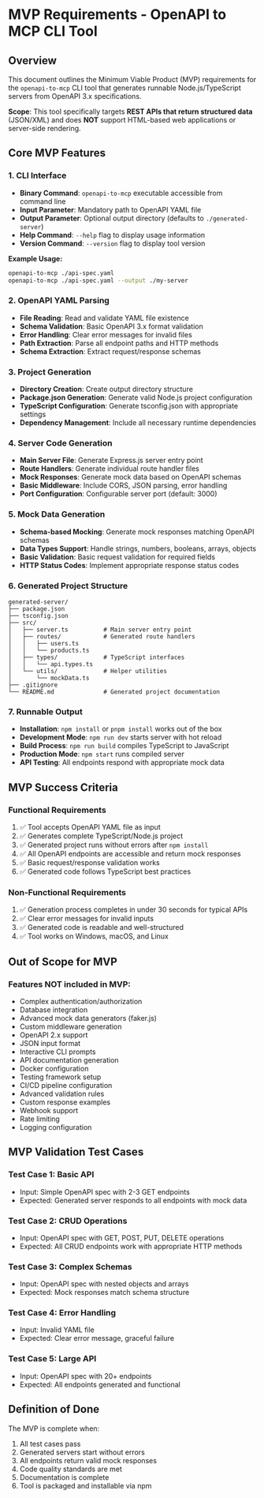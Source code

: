 # MVP Requirements - OpenAPI to MCP CLI Tool

## Overview
This document outlines the Minimum Viable Product (MVP) requirements for the `openapi-to-mcp` CLI tool that generates runnable Node.js/TypeScript servers from OpenAPI 3.x specifications.

**Scope**: This tool specifically targets **REST APIs that return structured data** (JSON/XML) and does **NOT** support HTML-based web applications or server-side rendering.

## Core MVP Features

### 1. CLI Interface
- **Binary Command**: `openapi-to-mcp` executable accessible from command line
- **Input Parameter**: Mandatory path to OpenAPI YAML file
- **Output Parameter**: Optional output directory (defaults to `./generated-server`)
- **Help Command**: `--help` flag to display usage information
- **Version Command**: `--version` flag to display tool version

**Example Usage:**
```bash
openapi-to-mcp ./api-spec.yaml
openapi-to-mcp ./api-spec.yaml --output ./my-server
```

### 2. OpenAPI YAML Parsing
- **File Reading**: Read and validate YAML file existence
- **Schema Validation**: Basic OpenAPI 3.x format validation
- **Error Handling**: Clear error messages for invalid files
- **Path Extraction**: Parse all endpoint paths and HTTP methods
- **Schema Extraction**: Extract request/response schemas

### 3. Project Generation
- **Directory Creation**: Create output directory structure
- **Package.json Generation**: Generate valid Node.js project configuration
- **TypeScript Configuration**: Generate tsconfig.json with appropriate settings
- **Dependency Management**: Include all necessary runtime dependencies

### 4. Server Code Generation
- **Main Server File**: Generate Express.js server entry point
- **Route Handlers**: Generate individual route handler files
- **Mock Responses**: Generate mock data based on OpenAPI schemas
- **Basic Middleware**: Include CORS, JSON parsing, error handling
- **Port Configuration**: Configurable server port (default: 3000)

### 5. Mock Data Generation
- **Schema-based Mocking**: Generate mock responses matching OpenAPI schemas
- **Data Types Support**: Handle strings, numbers, booleans, arrays, objects
- **Basic Validation**: Basic request validation for required fields
- **HTTP Status Codes**: Implement appropriate response status codes

### 6. Generated Project Structure
```
generated-server/
├── package.json
├── tsconfig.json
├── src/
│   ├── server.ts          # Main server entry point
│   ├── routes/            # Generated route handlers
│   │   ├── users.ts
│   │   └── products.ts
│   ├── types/             # TypeScript interfaces
│   │   └── api.types.ts
│   └── utils/             # Helper utilities
│       └── mockData.ts
├── .gitignore
└── README.md              # Generated project documentation
```

### 7. Runnable Output
- **Installation**: `npm install` or `pnpm install` works out of the box
- **Development Mode**: `npm run dev` starts server with hot reload
- **Build Process**: `npm run build` compiles TypeScript to JavaScript
- **Production Mode**: `npm start` runs compiled server
- **API Testing**: All endpoints respond with appropriate mock data

## MVP Success Criteria

### Functional Requirements
1. ✅ Tool accepts OpenAPI YAML file as input
2. ✅ Generates complete TypeScript/Node.js project
3. ✅ Generated project runs without errors after `npm install`
4. ✅ All OpenAPI endpoints are accessible and return mock responses
5. ✅ Basic request/response validation works
6. ✅ Generated code follows TypeScript best practices

### Non-Functional Requirements
1. ✅ Generation process completes in under 30 seconds for typical APIs
2. ✅ Clear error messages for invalid inputs
3. ✅ Generated code is readable and well-structured
4. ✅ Tool works on Windows, macOS, and Linux

## Out of Scope for MVP

### Features NOT included in MVP:
- Complex authentication/authorization
- Database integration
- Advanced mock data generators (faker.js)
- Custom middleware generation
- OpenAPI 2.x support
- JSON input format
- Interactive CLI prompts
- API documentation generation
- Docker configuration
- Testing framework setup
- CI/CD pipeline configuration
- Advanced validation rules
- Custom response examples
- Webhook support
- Rate limiting
- Logging configuration

## MVP Validation Test Cases

### Test Case 1: Basic API
- Input: Simple OpenAPI spec with 2-3 GET endpoints
- Expected: Generated server responds to all endpoints with mock data

### Test Case 2: CRUD Operations
- Input: OpenAPI spec with GET, POST, PUT, DELETE operations
- Expected: All CRUD endpoints work with appropriate HTTP methods

### Test Case 3: Complex Schemas
- Input: OpenAPI spec with nested objects and arrays
- Expected: Mock responses match schema structure

### Test Case 4: Error Handling
- Input: Invalid YAML file
- Expected: Clear error message, graceful failure

### Test Case 5: Large API
- Input: OpenAPI spec with 20+ endpoints
- Expected: All endpoints generated and functional

## Definition of Done

The MVP is complete when:
1. All test cases pass
2. Generated servers start without errors
3. All endpoints return valid mock responses
4. Code quality standards are met
5. Documentation is complete
6. Tool is packaged and installable via npm
